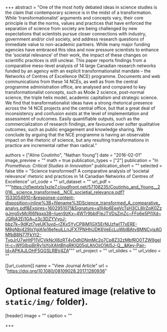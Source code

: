 +++
abstract = "One of the most hotly debated ideas in science studies is the claim that contemporary science is in the midst of a transformation. While ‘transformationalist’ arguments and concepts vary, their core principle is that the norms, values and practices that have enforced the separation of science from society are being challenged by new expectations that scientists pursue closer connections with industry, government and/or civil society, and address research questions of immediate value to non-academic partners. While many major funding agencies have embraced this idea and now pressure scientists to enhance the ‘societal relevance’ of their work, the impact of these changes on scientific practices is still unclear. This paper reports findings from a comparative meso-level analysis of 14 large Canadian research networks funded by an agency with an explicit transformationalist mandate – the Networks of Centres of Excellence (NCE) programme. Documents and web communications from these 14 NCEs, as well as from the central programme administration office, are analysed and compared to key transformationalist concepts, such as Mode 2 science, post-normal science, the triple helix model, academic capitalism and strategic science. We find that transformationalist ideas have a strong rhetorical presence across the 14 NCE projects and the central office, but that a great deal of inconsistency and confusion exists at the level of implementation and assessment of outcomes. Easily quantifiable outputs, such as the commercialization of research findings, are favoured over softer qualitative outcomes, such as public engagement and knowledge sharing. We conclude by arguing that the NCE programme is having an observable impact on the rhetoric of science, but any resulting transformations in practice are incremental rather than radical."

authors = ["Aline Coutinho", "Nathan Young"]
date = "2016-02-01"
image_preview = ""
math = true
publication_types = ["2"]
publication = "In *Prometheus: Critical Studies in Innovation*"
publication_short = ""
selected = false
title = "Science transformed? A comparative analysis of ‘societal relevance’ rhetoric and practices in 14 Canadian Networks of Centres of Excellence"
url_code = ""
url_dataset = ""
url_pdf = """https://d1wqtxts1xzle7.cloudfront.net/57108235/Coutinho_and_Young__2016__science_transformed__NCE_societial_relevance.pdf?1533054910=&response-content-disposition=inline%3B+filename%3DScience_transformed_A_comparative_analys.pdf&Expires=1602951071&Signature=a1II4p6EeeVcTsH3CL8IrZpK0ZzgJmg5vMcRI6Nqxq38~Iuen9zKx~4WTr9bbIFIeJTVDsZmZc~FFo6e5Pl1Xd~JQRjA2Ej1GA~z3c3DZYVyoJ-bbz7k~9dKzt7veUK1uvd~rZKx5YyCP8jM1GX5ErNUzfwlT7xERE-M8gNbi429IxYglA1p16efeulLLnJFX7PNHhUDK6VeEcLuWblBAtv8MNCyjsAOMfbB8N77FkYt2-TvqJrU7wHtP11VCVkNcX6zRT4vDdhDNmMc2o7Cp8Z32zMbfRO0TZW9geIH-c~WfGIbsiBrRy1sYoXAhtBhgRKIQ05gLAhOiiO1AI5J-Q__&Key-Pair-Id=APKAJLOHF5GGSLRBV4ZA"""
url_project = ""
url_slides = ""
url_video = ""

[[url_custom]]
name = "View Journal Article"
url = "https://doi.org/10.1080/08109028.2017.1280936"

# Optional featured image (relative to `static/img/` folder).
[header]
image = ""
caption = ""

+++



